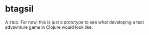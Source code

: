 # btagsil

A stub. For now, this is just a prototype to see what developing a text advevnture game in Clojure would look like.
